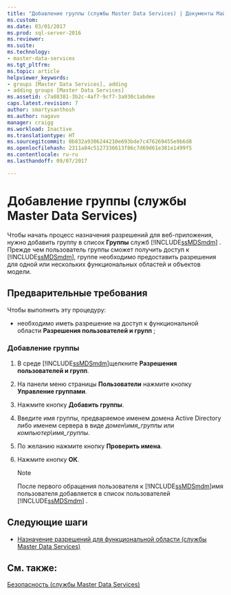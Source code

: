 ```yaml
---
title: "Добавление группы (службы Master Data Services) | Документы Майкрософт"
ms.custom: 
ms.date: 03/01/2017
ms.prod: sql-server-2016
ms.reviewer: 
ms.suite: 
ms.technology:
- master-data-services
ms.tgt_pltfrm: 
ms.topic: article
helpviewer_keywords:
- groups [Master Data Services], adding
- adding groups [Master Data Services]
ms.assetid: c7a88381-3b2c-4af7-9cf7-3a930c1abdee
caps.latest.revision: 7
author: smartysanthosh
ms.author: nagavo
manager: craigg
ms.workload: Inactive
ms.translationtype: HT
ms.sourcegitcommit: 0b832a9306244210e693bde7c476269455e9b6d8
ms.openlocfilehash: 2311a84c5127336613f86c7d69d61e381e1499f5
ms.contentlocale: ru-ru
ms.lasthandoff: 09/07/2017

---
```

# <a name="add-a-group-master-data-services"></a>Добавление группы (службы Master Data Services)
  Чтобы начать процесс назначения разрешений для веб-приложения, нужно добавить группу в список **Группы** служб [!INCLUDE[ssMDSmdm](../includes/ssmdsmdm-md.md)] . Прежде чем пользователь группы сможет получить доступ к [!INCLUDE[ssMDSmdm](../includes/ssmdsmdm-md.md)], группе необходимо предоставить разрешения для одной или нескольких функциональных областей и объектов модели.  
  
## <a name="prerequisites"></a>Предварительные требования  
 Чтобы выполнить эту процедуру:  
  
-   необходимо иметь разрешение на доступ к функциональной области **Разрешения пользователей и групп** ;  
  
### <a name="to-add-a-group"></a>Добавление группы  
  
1.  В среде [!INCLUDE[ssMDSmdm](../includes/ssmdsmdm-md.md)]щелкните **Разрешения пользователей и групп**.  
  
2.  На панели меню страницы **Пользователи** нажмите кнопку **Управление группами**.  
  
3.  Нажмите кнопку **Добавить группы**.  
  
4.  Введите имя группы, предваряемое именем домена Active Directory либо именем сервера в виде *домен\имя_группы* или *компьютер\имя_группы*.  
  
5.  По желанию нажмите кнопку **Проверить имена**.  
  
6.  Нажмите кнопку **ОК**.  
  
    > [!NOTE]  
    >  После первого обращения пользователя к [!INCLUDE[ssMDSmdm](../includes/ssmdsmdm-md.md)]имя пользователя добавляется в список пользователей [!INCLUDE[ssMDSmdm](../includes/ssmdsmdm-md.md)] .  
  
## <a name="next-steps"></a>Следующие шаги  
  
-   [Назначение разрешений для функциональной области (службы Master Data Services)](../master-data-services/assign-functional-area-permissions-master-data-services.md)  
  
## <a name="see-also"></a>См. также:  
 [Безопасность (службы Master Data Services)](../master-data-services/security-master-data-services.md)  
  
  

